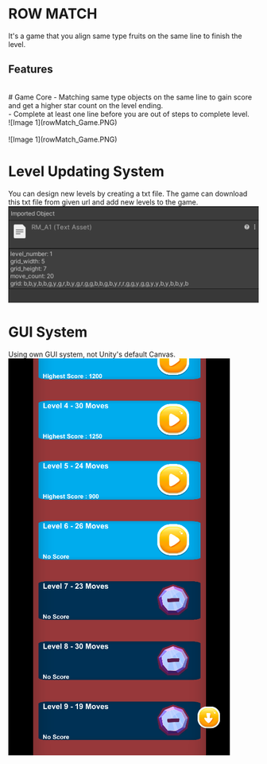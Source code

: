 # ROW MATCH
It's a game that you align same type fruits on the same line to finish the level.
<br />
## Features
<br />
# Game Core
- Matching same type objects on the same line to gain score and get a higher star count on the level ending. <br />
- Complete at least one line before you are out of steps to complete level. 
<br /> ![Image 1](rowMatch_Game.PNG) <br />
<br /> ![Image 1](rowMatch_Game.PNG) <br />


# Level Updating System
You can design new levels by creating a txt file. The game can download this txt file from given url and add new levels to the game.
<br /> ![Image 2](rowMatch_LevelFileSample.PNG) <br />

# GUI System
Using own GUI system, not Unity's default Canvas.
<br /> ![Image 3](rowMatch_Menu.PNG)

